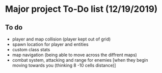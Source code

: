# Major project To-Do list (12/19/2019)

## To do
- player and map collision (player kept out of grid)
- spawn location for player and entities 
- custom class stats 
- map navigation (being able to move across the diffrent maps)
- combat system, attacking and range for enemies [when they begin moving towards you (thinking 8 -10 cells distance)]
